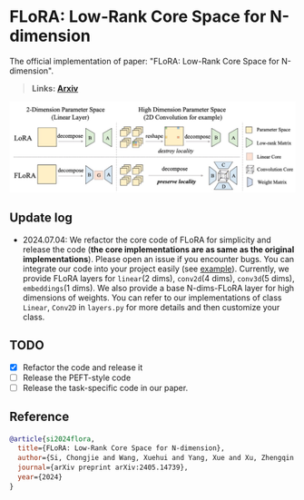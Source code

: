 # FLoRA: Low-Rank Core Space for N-dimension

The official implementation of paper: "FLoRA: Low-Rank Core Space for N-dimension".

> **Links: [Arxiv](https://arxiv.org/pdf/2405.14739)**

![FLoRA](./figures/flora.jpg)


## Update log
- 2024.07.04: We refactor the core code of FLoRA for simplicity and release the code (**the core implementations are as same as the original implementations**). Please open an issue if you encounter bugs. You can integrate our code into your project easily (see [example](example.py)). Currently, we provide FLoRA layers for `linear`(2 dims), `conv2d`(4 dims), `conv3d`(5 dims), `embeddings`(1 dims). We also provide a base N-dims-FLoRA layer for high dimensions of weights. You can refer to our implementations of class `Linear`, `Conv2D` in `layers.py` for more details and then customize your class.


## TODO
- [x] Refactor the code and release it
- [ ] Release the PEFT-style code
- [ ] Release the task-specific code in our paper.

## Reference
``` bibtex
@article{si2024flora,
  title={FLoRA: Low-Rank Core Space for N-dimension},
  author={Si, Chongjie and Wang, Xuehui and Yang, Xue and Xu, Zhengqin and Li, Qingyun and Dai, Jifeng and Qiao, Yu and Yang, Xiaokang and Shen, Wei},
  journal={arXiv preprint arXiv:2405.14739},
  year={2024}
}
```
